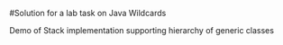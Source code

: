 #Solution for a lab task on Java Wildcards

Demo of Stack implementation supporting hierarchy of generic classes

